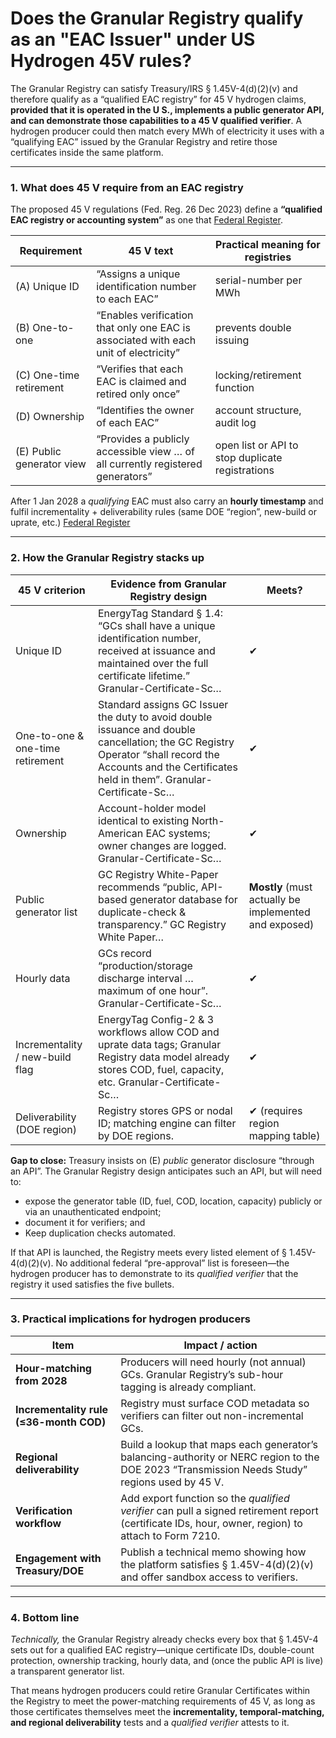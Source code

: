 # Does the Granular Registry qualify as an "EAC Issuer" under US Hydrogen 45V rules?

The Granular Registry can satisfy Treasury/IRS § 1.45V-4(d)(2)(v) and therefore qualify as a “qualified EAC registry” for 45 V hydrogen claims, **provided that it is operated in the U S., implements a public generator API, and can demonstrate those capabilities to a 45 V qualified verifier**. A hydrogen producer could then match every MWh of electricity it uses with a “qualifying EAC” issued by the Granular Registry and retire those certificates inside the same platform.

***

### 1. What does 45 V require from an EAC registry

The proposed 45 V regulations (Fed. Reg. 26 Dec 2023) define a **“qualified EAC registry or accounting system”** as one that [Federal Register](https://www.federalregister.gov/documents/2023/12/26/2023-28359/section-45v-credit-for-production-of-clean-hydrogen-section-48a15-election-to-treat-clean-hydrogen).

| Requirement               | 45 V text                                                                            | Practical meaning for registries                 |
| ------------------------- | ------------------------------------------------------------------------------------ | ------------------------------------------------ |
| (A) Unique ID             | “Assigns a unique identification number to each EAC”                                 | serial-number per MWh                            |
| (B) One-to-one            | “Enables verification that only one EAC is associated with each unit of electricity” | prevents double issuing                          |
| (C) One-time retirement   | “Verifies that each EAC is claimed and retired only once”                            | locking/retirement function                      |
| (D) Ownership             | “Identifies the owner of each EAC”                                                   | account structure, audit log                     |
| (E) Public generator view | “Provides a publicly accessible view … of all currently registered generators”       | open list or API to stop duplicate registrations |

After 1 Jan 2028 a _qualifying_ EAC must also carry an **hourly timestamp** and fulfil incrementality + deliverability rules (same DOE “region”, new-build or uprate, etc.) [Federal Register](https://www.federalregister.gov/documents/2023/12/26/2023-28359/section-45v-credit-for-production-of-clean-hydrogen-section-48a15-election-to-treat-clean-hydrogen)

***

### 2. How the Granular Registry stacks up

| 45 V criterion                   | Evidence from Granular Registry design                                                                                                                                                                 | Meets?                                                |
| -------------------------------- | ------------------------------------------------------------------------------------------------------------------------------------------------------------------------------------------------------ | ----------------------------------------------------- |
| Unique ID                        | EnergyTag Standard § 1.4: “GCs shall have a unique identification number, received at issuance and maintained over the full certificate lifetime.” Granular-Certificate-Sc…                            | ✔                                                     |
| One-to-one & one-time retirement | Standard assigns GC Issuer the duty to avoid double issuance and double cancellation; the GC Registry Operator “shall record the Accounts and the Certificates held in them”. Granular-Certificate-Sc… | ✔                                                     |
| Ownership                        | Account-holder model identical to existing North-American EAC systems; owner changes are logged. Granular-Certificate-Sc…                                                                              | ✔                                                     |
| Public generator list            | GC Registry White-Paper recommends “public, API-based generator database for duplicate-check & transparency.” GC Registry White Paper…                                                                 | **Mostly** (must actually be implemented and exposed) |
| Hourly data                      | GCs record “production/storage discharge interval … maximum of one hour”. Granular-Certificate-Sc…                                                                                                     | ✔                                                     |
| Incrementality / new-build flag  | EnergyTag Config-2 & 3 workflows allow COD and uprate data tags; Granular Registry data model already stores COD, fuel, capacity, etc. Granular-Certificate-Sc…                                        | ✔                                                     |
| Deliverability (DOE region)      | Registry stores GPS or nodal ID; matching engine can filter by DOE regions.                                                                                                                            | ✔ (requires region mapping table)                     |

**Gap to close:** Treasury insists on (E) _public_ generator disclosure “through an API”. The Granular Registry design anticipates such an API, but will need to:

* expose the generator table (ID, fuel, COD, location, capacity) publicly or via an unauthenticated endpoint;
* document it for verifiers; and
* Keep duplication checks automated.

If that API is launched, the Registry meets every listed element of § 1.45V-4(d)(2)(v). No additional federal “pre-approval” list is foreseen—the hydrogen producer has to demonstrate to its _qualified verifier_ that the registry it used satisfies the five bullets.

***

### 3. Practical implications for hydrogen producers

| Item                                    | Impact / action                                                                                                                                    |
| --------------------------------------- | -------------------------------------------------------------------------------------------------------------------------------------------------- |
| **Hour-matching from 2028**             | Producers will need hourly (not annual) GCs. Granular Registry’s sub-hour tagging is already compliant.                                            |
| **Incrementality rule (≤36-month COD)** | Registry must surface COD metadata so verifiers can filter out non-incremental GCs.                                                                |
| **Regional deliverability**             | Build a lookup that maps each generator’s balancing-authority or NERC region to the DOE 2023 “Transmission Needs Study” regions used by 45 V.      |
| **Verification workflow**               | Add export function so the _qualified verifier_ can pull a signed retirement report (certificate IDs, hour, owner, region) to attach to Form 7210. |
| **Engagement with Treasury/DOE**        | Publish a technical memo showing how the platform satisfies § 1.45V-4(d)(2)(v) and offer sandbox access to verifiers.                              |

***

### 4. Bottom line

_Technically,_ the Granular Registry already checks every box that § 1.45V-4 sets out for a qualified EAC registry—unique certificate IDs, double-count protection, ownership tracking, hourly data, and (once the public API is live) a transparent generator list.

That means hydrogen producers could retire Granular Certificates within the Registry to meet the power-matching requirements of 45 V, as long as those certificates themselves meet the **incrementality, temporal-matching, and regional deliverability** tests and a _qualified verifier_ attests to it.
